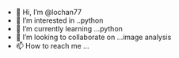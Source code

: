 - 👋 Hi, I’m @lochan77
- 👀 I’m interested in ..python
- 🌱 I’m currently learning ...python
- 💞️ I’m looking to collaborate on ...image analysis
- 📫 How to reach me ...

<!---
lochan77/lochan77 is a ✨ special ✨ repository because its `README.md` (this file) appears on your GitHub profile.
You can click the Preview link to take a look at your changes.
--->
